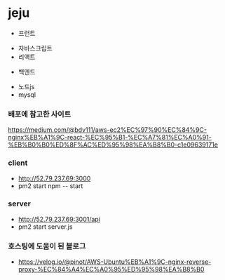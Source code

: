 # jeju

* 프런트
- 자바스크립트
- 리액트

* 백엔드
- 노드js
- mysql

### 배포에 참고한 사이트
https://medium.com/@bdv111/aws-ec2%EC%97%90%EC%84%9C-nginx%EB%A1%9C-react-%EC%95%B1-%EC%A7%81%EC%A0%91-%EB%B0%B0%ED%8F%AC%ED%95%98%EA%B8%B0-c1e09639171e

### client
* http://52.79.237.69:3000
* pm2 start npm -- start

### server
* http://52.79.237.69:3001/api
* pm2 start server.js

### 호스팅에 도움이 된 블로그
* https://velog.io/@pinot/AWS-Ubuntu%EB%A1%9C-nginx-reverse-proxy-%EC%84%A4%EC%A0%95%ED%95%98%EA%B8%B0